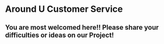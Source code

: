 # Around U Customer Service
## You are most welcomed here!! Please share your difficulties or ideas on our Project!
